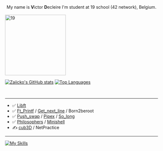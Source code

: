 <div align="center">
    My name is <b>V</b>ictor <b>D</b>ecleire I'm student at 19 school (42 network), Belgium.<br><br>
</div>
<a align="left" href="https://campus19.be/" target="_blank" rel="noreferrer noopener">
    <img src="https://pbs.twimg.com/profile_images/1578367273147957249/gGjaUZQ-_400x400.jpg" alt="19" height="200">
</a>
<p align="left">
    <a href="http://www.github.com/vicire1"><img src="https://github-readme-stats.vercel.app/api?username=Zaiicko&show_icons=true&hide=&count_private=true&title_color=6366f1&text_color=ffffff&icon_color=6366f1&bg_color=000000&hide_border=true&show_icons=true" alt="Zaiicko's GitHub stats" /></a>
    <a href="https://github.com/vicire1" align="left"><img src="https://github-readme-stats.vercel.app/api/top-langs/?username=Zaiicko&langs_count=10&title_color=6366f1&text_color=ffffff&icon_color=6366f1&bg_color=000000&hide_border=true&locale=en&custom_title=Top%20%Languages" alt="Top Languages" /></a>
</p>
<br>
<hr>

-    ✅ [Libft](https://github.com/vicire1/19_libft)
-    ✅ [Ft_Printf](https://github.com/vicire1/19_ft_printf) / [Get_next_line](https://github.com/vicire1/19_get_next_line) / Born2beroot
-    ✅ [Push_swap](https://github.com/vicire1/19_push_swap) / [Pipex](https://github.com/vicire1/19_pipex) / [So_long](https://github.com/vicire1/19_so_long)
-    ✅ [Philosophers](https://github.com/vicire1/19_philosophers) / [Minishell](https://github.com/vicire1/19_minishell)
-    ✍️ [cub3D](https://github.com/vicire1/19_cub3D) / NetPractice
<hr>

[![My Skills](https://skillicons.dev/icons?i=c,vscode,github,git)](https://skillicons.dev)
